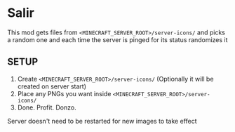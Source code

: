 # Salir
This mod gets files from ``<MINECRAFT_SERVER_ROOT>/server-icons/`` and picks a random one and each time the server is pinged for its status randomizes it

## SETUP
1. Create ``<MINECRAFT_SERVER_ROOT>/server-icons/`` (Optionally it will be created on server start)
2. Place any PNGs you want inside ``<MINECRAFT_SERVER_ROOT>/server-icons/``
3. Done. Profit. Donzo.

Server doesn't need to be restarted for new images to take effect
